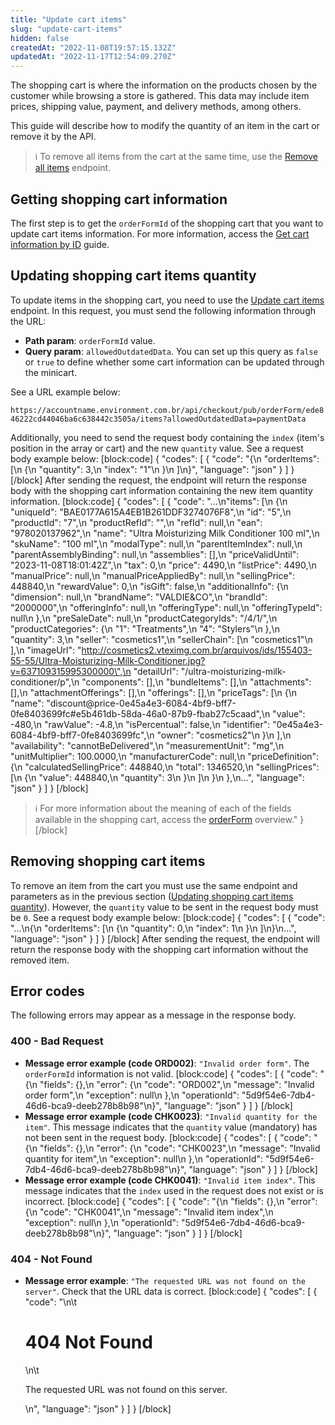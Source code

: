 ```yaml
---
title: "Update cart items"
slug: "update-cart-items"
hidden: false
createdAt: "2022-11-08T19:57:15.132Z"
updatedAt: "2022-11-17T12:54:09.270Z"
---
```

The shopping cart is where the information on the products chosen by the customer while browsing a store is gathered. This data may include item prices, shipping value, payment, and delivery methods, among others.

This guide will describe how to modify the quantity of an item in the cart or remove it by the API.
> ℹ️️ To remove all items from the cart at the same time, use the [Remove all items](https://developers.vtex.com/vtex-rest-api/reference/removeallitems) endpoint.

## Getting shopping cart information

The first step is to get the `orderFormId` of the shopping cart that you want to update cart items information. For more information, access the [Get cart information by ID](https://developers.vtex.com/vtex-rest-api/docs/get-cart-information-by-id) guide.

## Updating shopping cart items quantity

To update items in the shopping cart, you need to use the [Update cart items](https://developers.vtex.com/vtex-rest-api/reference/itemsupdate) endpoint. In this request, you must send the following information through the URL:
- **Path param**: `orderFormId` value.
- **Query param**: `allowedOutdatedData`. You can set up this query as `false` or `true` to define whether some cart information can be updated through the minicart.

See a URL example below:

`https://accountname.environment.com.br/api/checkout/pub/orderForm/ede846222cd44046ba6c638442c3505a/items?allowedOutdatedData=paymentData`

Additionally, you need to send the request body containing the `index` (item's position in the array or cart) and the new `quantity` value. See a request body example below:
[block:code]
{
  "codes": [
    {
      "code": "{\n     \"orderItems\": [\n          {\n               \"quantity\": 3,\n               \"index\": \"1\"\n          }\n     ]\n}",
      "language": "json"
    }
  ]
}
[/block]
After sending the request, the endpoint will return the response body with the shopping cart information containing the new item quantity information.
[block:code]
{
  "codes": [
    {
      "code": "...\n\"items\": [\n        {\n            \"uniqueId\": \"BAE0177A615A4EB1B261DDF3274076F8\",\n            \"id\": \"5\",\n            \"productId\": \"7\",\n            \"productRefId\": \"\",\n            \"refId\": null,\n            \"ean\": \"978020137962\",\n            \"name\": \"Ultra Moisturizing Milk Conditioner 100 ml\",\n            \"skuName\": \"100 ml\",\n            \"modalType\": null,\n            \"parentItemIndex\": null,\n            \"parentAssemblyBinding\": null,\n            \"assemblies\": [],\n            \"priceValidUntil\": \"2023-11-08T18:01:42Z\",\n            \"tax\": 0,\n            \"price\": 4490,\n            \"listPrice\": 4490,\n            \"manualPrice\": null,\n            \"manualPriceAppliedBy\": null,\n            \"sellingPrice\": 448840,\n            \"rewardValue\": 0,\n            \"isGift\": false,\n            \"additionalInfo\": {\n                \"dimension\": null,\n                \"brandName\": \"VALDIE&CO\",\n                \"brandId\": \"2000000\",\n                \"offeringInfo\": null,\n                \"offeringType\": null,\n                \"offeringTypeId\": null\n            },\n            \"preSaleDate\": null,\n            \"productCategoryIds\": \"/4/1/\",\n            \"productCategories\": {\n                \"1\": \"Treatments\",\n                \"4\": \"Stylers\"\n            },\n            \"quantity\": 3,\n            \"seller\": \"cosmetics1\",\n            \"sellerChain\": [\n                \"cosmetics1\"\n            ],\n            \"imageUrl\": \"http://cosmetics2.vteximg.com.br/arquivos/ids/155403-55-55/Ultra-Moisturizing-Milk-Conditioner.jpg?v=637109315995300000\",\n            \"detailUrl\": \"/ultra-moisturizing-milk-conditioner/p\",\n            \"components\": [],\n            \"bundleItems\": [],\n            \"attachments\": [],\n            \"attachmentOfferings\": [],\n            \"offerings\": [],\n            \"priceTags\": [\n                {\n                    \"name\": \"discount@price-0e45a4e3-6084-4bf9-bff7-0fe8403699fc#e5b461db-58da-46a0-87b9-fbab27c5caad\",\n                    \"value\": -480,\n                    \"rawValue\": -4.8,\n                    \"isPercentual\": false,\n                    \"identifier\": \"0e45a4e3-6084-4bf9-bff7-0fe8403699fc\",\n                    \"owner\": \"cosmetics2\"\n                }\n            ],\n            \"availability\": \"cannotBeDelivered\",\n            \"measurementUnit\": \"mg\",\n            \"unitMultiplier\": 100.0000,\n            \"manufacturerCode\": null,\n            \"priceDefinition\": {\n                \"calculatedSellingPrice\": 448840,\n                \"total\": 1346520,\n                \"sellingPrices\": [\n                    {\n                        \"value\": 448840,\n                        \"quantity\": 3\n                    }\n                ]\n            }\n        },\n...",
      "language": "json"
    }
  ]
}
[/block]

> ℹ️️ For more information about the meaning of each of the fields available in the shopping cart, access the [orderForm](https://developers.vtex.com/vtex-rest-api/reference/orderform-fields) overview."
}
[/block]
## Removing shopping cart items

To remove an item from the cart you must use the same endpoint and parameters as in the previous section ([Updating shopping cart items quantity](doc:update-cart-items#updating-shopping-cart-items-quantity)). However, the `quantity` value to be sent in the request body must be `0`. See a request body example below:
[block:code]
{
  "codes": [
    {
      "code": "...\n{\n     \"orderItems\": [\n          {\n               \"quantity\": 0,\n               \"index\": 1\n          }\n     ]\n}\n...",
      "language": "json"
    }
  ]
}
[/block]
After sending the request, the endpoint will return the response body with the shopping cart information without the removed item.

## Error codes

The following errors may appear as a message in the response body.

### 400 - Bad Request

- **Message error example (code ORD002)**: `"Invalid order form"`. The `orderFormId` information is not valid.
[block:code]
{
  "codes": [
    {
      "code": "{\n    \"fields\": {},\n    \"error\": {\n        \"code\": \"ORD002\",\n        \"message\": \"Invalid order form\",\n        \"exception\": null\n    },\n    \"operationId\": \"5d9f54e6-7db4-46d6-bca9-deeb278b8b98\"\n}",
      "language": "json"
    }
  ]
}
[/block]
- **Message error example (code CHK0023)**: `"Invalid quantity for the item"`. This message indicates that the `quantity` value (mandatory) has not been sent in the request body.
[block:code]
{
  "codes": [
    {
      "code": "{\n    \"fields\": {},\n    \"error\": {\n        \"code\": \"CHK0023\",\n        \"message\": \"Invalid quantity for item\",\n        \"exception\": null\n    },\n    \"operationId\": \"5d9f54e6-7db4-46d6-bca9-deeb278b8b98\"\n}",
      "language": "json"
    }
  ]
}
[/block]
- **Message error example (code CHK0041)**: `"Invalid item index"`. This message indicates that the `index` used in the request does not exist or is incorrect.
[block:code]
{
  "codes": [
    {
      "code": "{\n    \"fields\": {},\n    \"error\": {\n        \"code\": \"CHK0041\",\n        \"message\": \"Invalid item index\",\n        \"exception\": null\n    },\n    \"operationId\": \"5d9f54e6-7db4-46d6-bca9-deeb278b8b98\"\n}",
      "language": "json"
    }
  ]
}
[/block]
### 404 - Not Found

- **Message error example**: `"The requested URL was not found on the server"`. Check that the URL data is correct.
[block:code]
{
  "codes": [
    {
      "code": "<body>\n\t<h1>404 Not Found</h1>\n\t<p>The requested URL was not found on this server.</p>\n</body>",
      "language": "json"
    }
  ]
}
[/block]